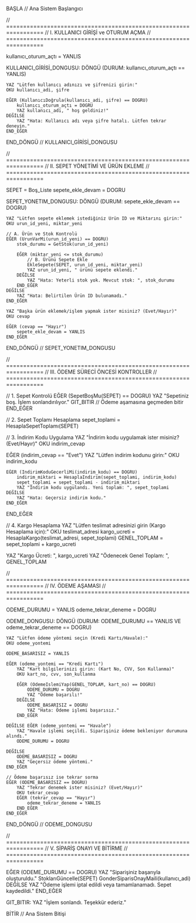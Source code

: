 BAŞLA // Ana Sistem Başlangıcı

// =================================================================
// I. KULLANICI GİRİŞİ ve OTURUM AÇMA
// =================================================================

kullanıcı_oturum_açtı = YANLIS

KULLANICI_GİRİSİ_DONGUSU: DÖNGÜ (DURUM: kullanıcı_oturum_açtı == YANLIS)

    YAZ "Lütfen kullanıcı adınızı ve şifrenizi girin:"
    OKU kullanıcı_adi, şifre

    EĞER (KullanıcıDoğrula(kullanıcı_adi, şifre) == DOGRU)
        kullanıcı_oturum_açtı = DOGRU
        YAZ kullanıcı_adi, " hoş geldiniz!"
    DEĞİLSE
        YAZ "Hata: Kullanıcı adı veya şifre hatalı. Lütfen tekrar deneyin."
    END_EĞER
END_DÖNGÜ // KULLANICI_GİRİSİ_DONGUSU

// =================================================================
// II. SEPET YÖNETİMİ VE ÜRÜN EKLEME
// =================================================================

SEPET = Boş_Liste
sepete_ekle_devam = DOGRU

SEPET_YONETIM_DONGUSU: DÖNGÜ (DURUM: sepete_ekle_devam == DOGRU)

    YAZ "Lütfen sepete eklemek istediğiniz Ürün ID ve Miktarını girin:"
    OKU urun_id_yeni, miktar_yeni

    // A. Ürün ve Stok Kontrolü
    EĞER (UrunVarMi(urun_id_yeni) == DOGRU)
        stok_durumu = GetStok(urun_id_yeni)
        
        EĞER (miktar_yeni <= stok_durumu)
            // B. Ürünü Sepete Ekle
            EkleSepete(SEPET, urun_id_yeni, miktar_yeni)
            YAZ urun_id_yeni, " ürünü sepete eklendi."
        DEĞİLSE
            YAZ "Hata: Yeterli stok yok. Mevcut stok: ", stok_durumu
        END_EĞER
    DEĞİLSE
        YAZ "Hata: Belirtilen Ürün ID bulunamadı."
    END_EĞER

    YAZ "Başka ürün eklemek/işlem yapmak ister misiniz? (Evet/Hayır)"
    OKU cevap

    EĞER (cevap == "Hayır")
        sepete_ekle_devam = YANLIS
    END_EĞER
END_DÖNGÜ // SEPET_YONETIM_DONGUSU

// =================================================================
// III. ÖDEME SÜRECİ ÖNCESİ KONTROLLER
// =================================================================

// 1. Sepet Kontrolü
EĞER (SepetBoşMu(SEPET) == DOGRU)
    YAZ "Sepetiniz boş. İşlem sonlandırılıyor."
    GIT_BITIR // Ödeme aşamasına geçmeden bitir
END_EĞER

// 2. Sepet Toplamı Hesaplama
sepet_toplami = HesaplaSepetToplamı(SEPET)

// 3. İndirim Kodu Uygulama
YAZ "İndirim kodu uygulamak ister misiniz? (Evet/Hayır)"
OKU indirim_cevap

EĞER (indirim_cevap == "Evet")
    YAZ "Lütfen indirim kodunu girin:"
    OKU indirim_kodu

    EĞER (IndirimKoduGecerliMi(indirim_kodu) == DOGRU)
        indirim_miktari = HesaplaIndirim(sepet_toplami, indirim_kodu)
        sepet_toplami = sepet_toplami - indirim_miktari
        YAZ "İndirim kodu uygulandı. Yeni toplam: ", sepet_toplami
    DEĞİLSE
        YAZ "Hata: Geçersiz indirim kodu."
    END_EĞER
END_EĞER

// 4. Kargo Hesaplama
YAZ "Lütfen teslimat adresinizi girin (Kargo Hesaplama için):"
OKU teslimat_adresi
kargo_ucreti = HesaplaKargo(teslimat_adresi, sepet_toplami) 
GENEL_TOPLAM = sepet_toplami + kargo_ucreti

YAZ "Kargo Ücreti: ", kargo_ucreti
YAZ "Ödenecek Genel Toplam: ", GENEL_TOPLAM

// =================================================================
// IV. ÖDEME AŞAMASI
// =================================================================

ODEME_DURUMU = YANLIS
odeme_tekrar_deneme = DOGRU

ODEME_DONGUSU: DÖNGÜ (DURUM: ODEME_DURUMU == YANLIS VE odeme_tekrar_deneme == DOGRU)

    YAZ "Lütfen ödeme yöntemi seçin (Kredi Kartı/Havale):"
    OKU odeme_yontemi

    ODEME_BASARISIZ = YANLIS

    EĞER (odeme_yontemi == "Kredi Kartı")
        YAZ "Kart bilgilerinizi girin: (Kart No, CVV, Son Kullanma)"
        OKU kart_no, cvv, son_kullanma

        EĞER (OdemeIslemiYap(GENEL_TOPLAM, kart_no) == DOGRU)
            ODEME_DURUMU = DOGRU
            YAZ "Ödeme başarılı!"
        DEĞİLSE
            ODEME_BASARISIZ = DOGRU
            YAZ "Hata: Ödeme işlemi başarısız."
        END_EĞER

    DEĞİLSE EĞER (odeme_yontemi == "Havale")
        YAZ "Havale işlemi seçildi. Siparişiniz ödeme bekleniyor durumuna alındı."
        ODEME_DURUMU = DOGRU

    DEĞİLSE
        ODEME_BASARISIZ = DOGRU
        YAZ "Geçersiz ödeme yöntemi."
    END_EĞER
    
    // Ödeme başarısız ise tekrar sorma
    EĞER (ODEME_BASARISIZ == DOGRU)
        YAZ "Tekrar denemek ister misiniz? (Evet/Hayır)"
        OKU tekrar_cevap
        EĞER (tekrar_cevap == "Hayır")
            odeme_tekrar_deneme = YANLIS
        END_EĞER
    END_EĞER

END_DÖNGÜ // ODEME_DONGUSU

// =================================================================
// V. SİPARİŞ ONAYI VE BİTİRME
// =================================================================

EĞER (ODEME_DURUMU == DOGRU)
    YAZ "Siparişiniz başarıyla oluşturuldu."
    StoklarıGüncelle(SEPET)
    GonderSiparisOnayMaili(kullanıcı_adi)
DEĞİLSE
    YAZ "Ödeme işlemi iptal edildi veya tamamlanamadı. Sepet kaydedildi."
END_EĞER

GIT_BITIR:
YAZ "İşlem sonlandı. Teşekkür ederiz."

BİTİR // Ana Sistem Bitişi
